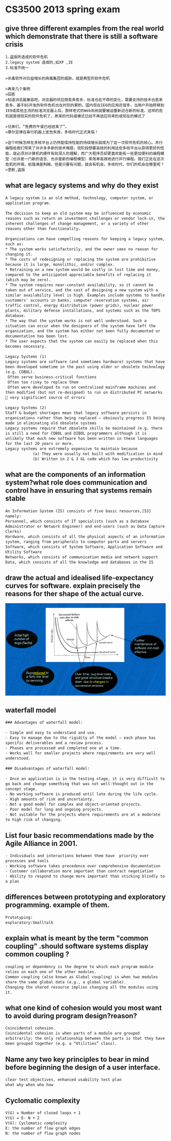 <h1> CS3500 2013 spring exam

## give three different examples from the real world which demonstrate that there is still a software crisis

	1.盗版所造成的软件危机
	2.legacy system 造成的,如XP ,IE
	3.标准不统一

	>杀毒软件对日益增长的病毒集团的威胁，就是典型的软件危机

	>再来几个案例
	>回答
	>知道浏览器兼容吧，浏览器的供应商愈来愈多，标准也在不停的变化，需要支持的技术也愈来愈多，基于BS开发的软件危机也在时刻的累积。国内现在IE6的应用还很多，当用户开始转移到IE9或其他主流的标准浏览器上后，那样老式的Web系统就要被迫重新迎合新的标准，这样的危机就是很现实的软件危机了。原来的代码或模式已经不再适应将来的或现在的模式了

	>兄弟们，“免费的午餐已经结束了”。
	>摩尔定律在串行机器上宣告失效，多核时代正式来临！

	>这个时候怎样在多核平台上仍然能保持性能的持续增长就成为了这一次软件危机的核心。并行编程给我们带来了许许多多新的技术难题，现阶段想要高效的利用这些多核平台以获得更好的性能，就必须对计算机的硬件有较深入的理解，而广大程序员却更喜欢能有一些更加便利的编程模型（也许是一门新的语言、也许是新的编程模型）来简单高效地进行并行编程。我们正处在这次危机的开端，前路满是荆棘。但是只要有问题，就会有机会。多核时代，你们的机会在哪里呢？
	>垄断,盗版

## what are legacy systems and why do they exist

	A legacy system is an old method, technology, computer system, or application program.

	The decision to keep an old system may be influenced by economic reasons such as return on investment challenges or vendor lock-in, the inherent challenges of change management, or a variety of other reasons other than functionality.

	Organizations can have compelling reasons for keeping a legacy system, such as:
	* The system works satisfactorily, and the owner sees no reason for changing it.
	* The costs of redesigning or replacing the system are prohibitive because it is large, monolithic, and/or complex.
	* Retraining on a new system would be costly in lost time and money, compared to the anticipated appreciable benefits of replacing it (which may be zero).
	* The system requires near-constant availability, so it cannot be taken out of service, and the cost of designing a new system with a similar availability level is high. Examples include systems to handle customers' accounts in banks, computer reservation systems, air traffic control, energy distribution (power grids), nuclear power plants, military defense installations, and systems such as the TOPS database.
	* The way that the system works is not well understood. Such a situation can occur when the designers of the system have left the organization, and the system has either not been fully documented or documentation has been lost.
	* The user expects that the system can easily be replaced when this becomes necessary.

	Legacy Systems (1)
	Legacy systems are software (and sometimes hardware) systems that have been developed sometime in the past using older or obsolete technology (e.g. COBOL).
	 Often serve business-critical functions
	 Often too risky to replace them
	 Often were developed to run on centralised mainframe machines and then modified (but not re-designed) to run on distributed PC networks   very significant source of errors

	Legacy Systems (2)
	Staff & budget shortages mean that legacy software persists in organisations rather than being replaced – obviously progress IS being made in eliminating old obsolete systems
	Legacy systems require that obsolete skills be maintained (e.g. there is still a need for COBOL and DIBOL programmers although it is unlikely that much new software has been written in these languages for the last 20 years or more.
	Legacy systems are extremely expensive to maintain because 
	    		(a) They were usually not built with modification in mind
	    		(b) Written in 2 & 3 GL code which has low productivity

## what are the components of an information system?what role does communication and control have in ensuring that systems remain stable

	An Information System (IS) consists of five basic resources,[53] namely:
	Personnel, which consists of IT specialists (such as a Database Administrator or Network Engineer) and end-users (such as Data Capture Clerks)
	Hardware, which consists of all the physical aspects of an information system, ranging from peripherals to computer parts and servers
	Software, which consists of System Software, Application Software and Utility Software
	Networks, which consists of communication media and network support
	Data, which consists of all the knowledge and databases in the IS

## draw the actual and idealised life-expectancy curves for software. explain precisely the reasons for ther shape of the actual curve.

![curve](life-expectancy.png)

## waterfall model  


	### Advantages of waterfall model:

	- Simple and easy to understand and use.
	- Easy to manage due to the rigidity of the model – each phase has specific deliverables and a review process.
	- Phases are processed and completed one at a time.
	- Works well for smaller projects where requirements are very well understood.
	 
	### Disadvantages of waterfall model:

	- Once an application is in the testing stage, it is very difficult to go back and change something that was not well-thought out in the concept stage.
	- No working software is produced until late during the life cycle.
	- High amounts of risk and uncertainty.
	- Not a good model for complex and object-oriented projects.
	- Poor model for long and ongoing projects.
	- Not suitable for the projects where requirements are at a moderate to high risk of changing.

## List four basic recommendations made by the Agile Alliance in 2001.

	- Individuals and interactions between them have  priority over processes and tools
	- Working software takes precedence over comprehensive documentation
	- Customer collaboration more important than contract negotiation
	- Ability to respond to change more important than sticking blindly to a plan

## differences between prototyping and exploratory programming. example of them.

	Prototyping:
	exploratory:Smalltalk


## explain what is meant by the term "common coupling" .should software systems display common coupling ?

	coupling or dependency is the degree to which each program module relies on each one of the other modules.
	Common coupling (also known as Global coupling) is when two modules share the same global data (e.g., a global variable).
	Changing the shared resource implies changing all the modules using it.

## what one kind of cohesion would you most want to avoid during program design?reason?

	Coincidental cohesion.
	Coincidental cohesion is when parts of a module are grouped arbitrarily; the only relationship between the parts is that they have been grouped together (e.g. a “Utilities” class).

## Name any two key principles to bear in mind before beginning the design of a user interface.
	
	clear test objectives, enhanced usability test plan
	what why when who how

## Cyclomatic complexity
	
	V(G) = Number of closed loops + 1 
	V(G) = E- N + 2
	V(G): Cyclomatic complexity
	E: the number of flow graph edges
	N: the number of flow graph nodes

